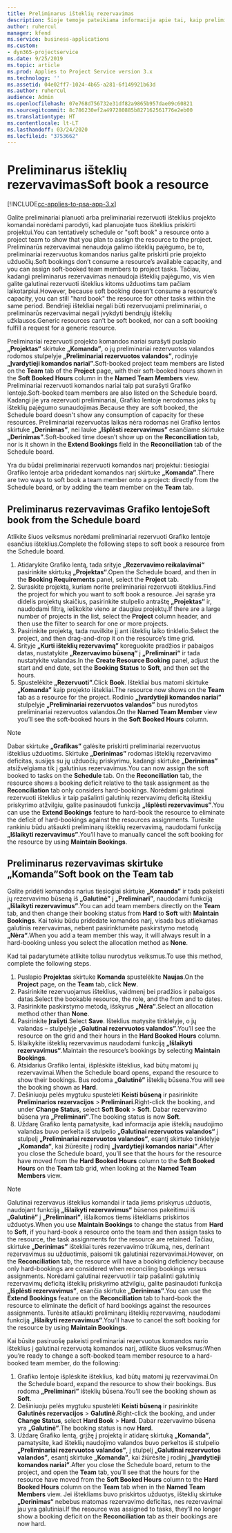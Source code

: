 ```yaml
---
title: Preliminarus išteklių rezervavimas
description: Šioje temoje pateikiama informacija apie tai, kaip preliminariai planuoti arba preliminariai rezervuoti projekto komandos narius.
author: ruhercul
manager: kfend
ms.service: business-applications
ms.custom:
- dyn365-projectservice
ms.date: 9/25/2019
ms.topic: article
ms.prod: Applies to Project Service version 3.x
ms.technology: ''
ms.assetid: 04e02ff7-1024-4b65-a281-6f149921b63d
ms.author: ruhercul
audience: Admin
ms.openlocfilehash: 07e768d756732e31df82a9865b957dae09c60821
ms.sourcegitcommit: 8c786230ef2a497280885b827162561776e2eb00
ms.translationtype: HT
ms.contentlocale: lt-LT
ms.lasthandoff: 03/24/2020
ms.locfileid: "3753662"
---
```

# <a name="soft-book-a-resource"></a><span data-ttu-id="b76b1-103">Preliminarus išteklių rezervavimas</span><span class="sxs-lookup"><span data-stu-id="b76b1-103">Soft book a resource</span></span>

[!INCLUDE[cc-applies-to-psa-app-3.x](../includes/cc-applies-to-psa-app-3x.md)]

<span data-ttu-id="b76b1-104">Galite preliminariai planuoti arba preliminariai rezervuoti išteklius projekto komandai norėdami parodyti, kad planuojate tuos išteklius priskirti projektui.</span><span class="sxs-lookup"><span data-stu-id="b76b1-104">You can tentatively schedule or "soft book" a resource onto a project team to show that you plan to assign the resource to the project.</span></span> <span data-ttu-id="b76b1-105">Preliminarūs rezervavimai nenaudoja galimo išteklių pajėgumo, be to, preliminariai rezervuotus komandos narius galite priskirti prie projekto užduočių.</span><span class="sxs-lookup"><span data-stu-id="b76b1-105">Soft bookings don’t consume a resource’s available capacity, and you can assign soft-booked team members to project tasks.</span></span> <span data-ttu-id="b76b1-106">Tačiau, kadangi preliminarus rezervavimas nenaudoja išteklių pajėgumo, vis vien galite galutinai rezervuoti išteklius kitoms užduotims tam pačiam laikotarpiui.</span><span class="sxs-lookup"><span data-stu-id="b76b1-106">However, because soft booking doesn’t consume a resource’s capacity, you can still "hard book" the resource for other tasks within the same period.</span></span> <span data-ttu-id="b76b1-107">Bendrieji ištekliai negali būti rezervuojami preliminariai, o preliminarūs rezervavimai negali įvykdyti bendrųjų išteklių užklausos.</span><span class="sxs-lookup"><span data-stu-id="b76b1-107">Generic resources can’t be soft booked, nor can a soft booking fulfill a request for a generic resource.</span></span>

<span data-ttu-id="b76b1-108">Preliminariai rezervuoti projekto komandos nariai surašyti puslapio **„Projektas“** skirtuke **„Komanda”**, o jų preliminariai rezervuotos valandos rodomos stulpelyje **„Preliminariai rezervuotos valandos”**, rodinyje **„Įvardytieji komandos nariai”**.</span><span class="sxs-lookup"><span data-stu-id="b76b1-108">Soft-booked project team members are listed on the **Team** tab of the **Project** page, with their soft-booked hours shown in the **Soft Booked Hours** column in the **Named Team Members** view.</span></span> <span data-ttu-id="b76b1-109">Preliminariai rezervuoti komandos nariai taip pat surašyti Grafiko lentoje.</span><span class="sxs-lookup"><span data-stu-id="b76b1-109">Soft-booked team members are also listed on the Schedule board.</span></span> <span data-ttu-id="b76b1-110">Kadangi jie yra rezervuoti preliminariai, Grafiko lentoje nerodomas joks tų išteklių pajėgumo sunaudojimas.</span><span class="sxs-lookup"><span data-stu-id="b76b1-110">Because they are soft booked, the Schedule board doesn't show any consumption of capacity for these resources.</span></span> <span data-ttu-id="b76b1-111">Preliminariai rezervuotas laikas nėra rodomas nei Grafiko lentos skirtuke **„Derinimas”**, nei lauke **„Išplėsti rezervavimus”** esančiame skirtuke **„Derinimas”**.</span><span class="sxs-lookup"><span data-stu-id="b76b1-111">Soft-booked time doesn’t show up on the **Reconciliation** tab, nor is it shown in the **Extend Bookings** field in the **Reconciliation** tab of the Schedule board.</span></span> 

<span data-ttu-id="b76b1-112">Yra du būdai preliminariai rezervuoti komandos narį projektui: tiesiogiai Grafiko lentoje arba pridedant komandos narį skirtuke **„Komanda”**.</span><span class="sxs-lookup"><span data-stu-id="b76b1-112">There are two ways to soft book a team member onto a project: directly from the Schedule board, or by adding the team member on the **Team** tab.</span></span> 

## <a name="soft-book-from-the-schedule-board"></a><span data-ttu-id="b76b1-113">Preliminarus rezervavimas Grafiko lentoje</span><span class="sxs-lookup"><span data-stu-id="b76b1-113">Soft book from the Schedule board</span></span>
<span data-ttu-id="b76b1-114">Atlikite šiuos veiksmus norėdami preliminariai rezervuoti Grafiko lentoje esančius išteklius.</span><span class="sxs-lookup"><span data-stu-id="b76b1-114">Complete the following steps to soft book a resource from the Schedule board.</span></span> 

1. <span data-ttu-id="b76b1-115">Atidarykite Grafiko lentą, tada srityje **„Rezervavimo reikalavimai“** pasirinkite skirtuką **„Projektas“**.</span><span class="sxs-lookup"><span data-stu-id="b76b1-115">Open the Schedule board, and then in the **Booking Requirements** panel, select the **Project** tab.</span></span>
2. <span data-ttu-id="b76b1-116">Suraskite projektą, kuriam norite preliminariai rezervuoti išteklius.</span><span class="sxs-lookup"><span data-stu-id="b76b1-116">Find the project for which you want to soft book a resource.</span></span> <span data-ttu-id="b76b1-117">Jei sąraše yra didelis projektų skaičius, pasirinkite stulpelio antraštę **„Projektas“** ir, naudodami filtrą, ieškokite vieno ar daugiau projektų.</span><span class="sxs-lookup"><span data-stu-id="b76b1-117">If there are a large number of projects in the list, select the **Project** column header, and then use the filter to search for one or more projects.</span></span>
3. <span data-ttu-id="b76b1-118">Pasirinkite projektą, tada nuvilkite jį ant išteklių laiko tinklelio.</span><span class="sxs-lookup"><span data-stu-id="b76b1-118">Select the project, and then drag-and-drop it on the resource’s time grid.</span></span>
5. <span data-ttu-id="b76b1-119">Srityje **„Kurti išteklių rezervavimą”** koreguokite pradžios ir pabaigos datas, nustatykite **„Rezervavimo būseną“** į **„Preliminari“** ir tada nustatykite valandas.</span><span class="sxs-lookup"><span data-stu-id="b76b1-119">In the **Create Resource Booking** panel, adjust the start and end date, set the **Booking Status** to **Soft**, and then set the hours.</span></span> 
6. <span data-ttu-id="b76b1-120">Spustelėkite **„Rezervuoti”**.</span><span class="sxs-lookup"><span data-stu-id="b76b1-120">Click **Book**.</span></span> <span data-ttu-id="b76b1-121">Ištekliai bus matomi skirtuke **„Komanda”** kaip projekto ištekliai.</span><span class="sxs-lookup"><span data-stu-id="b76b1-121">The resource now shows on the **Team** tab as a resource for the project.</span></span> <span data-ttu-id="b76b1-122">Rodinio **„Įvardytieji komandos nariai”** stulpelyje **„Preliminariai rezervuotos valandos”** bus nurodytos preliminariai rezervuotos valandos.</span><span class="sxs-lookup"><span data-stu-id="b76b1-122">On the **Named Team Member** view you’ll see the soft-booked hours in the **Soft Booked Hours** column.</span></span>

> [!NOTE]
> <span data-ttu-id="b76b1-123">Dabar skirtuke **„Grafikas”** galėsite priskirti preliminariai rezervuotus išteklius užduotims. Skirtuke **„Derinimas”** rodomas išteklių rezervavimo deficitas, susijęs su jų užduočių priskyrimu, kadangi skirtuke **„Derinimas”** atsižvelgiama tik į galutinius rezervavimus.</span><span class="sxs-lookup"><span data-stu-id="b76b1-123">You can now assign the soft booked to tasks on the **Schedule** tab. On the **Reconciliation** tab, the resource shows a booking deficit relative to the task assignment as the **Reconciliation** tab only considers hard-bookings.</span></span> <span data-ttu-id="b76b1-124">Norėdami galutinai rezervuoti išteklius ir taip pašalinti galutinių rezervavimų deficitą išteklių priskyrimo atžvilgiu, galite pasinaudoti funkcija **„Išplėsti rezervavimus”**.</span><span class="sxs-lookup"><span data-stu-id="b76b1-124">You can use the **Extend Bookings** feature to hard-book the resource to eliminate the deficit of hard-bookings against the resources assignments.</span></span> <span data-ttu-id="b76b1-125">Turėsite rankiniu būdu atšaukti preliminarų išteklių rezervavimą, naudodami funkciją **„Išlaikyti rezervavimus”**.</span><span class="sxs-lookup"><span data-stu-id="b76b1-125">You’ll have to manually cancel the soft booking for the resource by using **Maintain Bookings**.</span></span>

## <a name="soft-book-on-the-team-tab"></a><span data-ttu-id="b76b1-126">Preliminarus rezervavimas skirtuke „Komanda”</span><span class="sxs-lookup"><span data-stu-id="b76b1-126">Soft book on the Team tab</span></span>

<span data-ttu-id="b76b1-127">Galite pridėti komandos narius tiesiogiai skirtuke **„Komanda”** ir tada pakeisti jų rezervavimo būseną iš **„Galutinė”** į **„Preliminari”**, naudodami funkciją **„Išlaikyti rezervavimus”**.</span><span class="sxs-lookup"><span data-stu-id="b76b1-127">You can add team members directly on the **Team** tab, and then change their booking status from **Hard** to **Soft** with **Maintain Bookings**.</span></span> <span data-ttu-id="b76b1-128">Kai tokiu būdu pridedate komandos narį, visada bus atliekamas galutinis rezervavimas, nebent pasirinktumėte paskirstymo metodą **„Nėra“**.</span><span class="sxs-lookup"><span data-stu-id="b76b1-128">When you add a team member this way, it will always result in a hard-booking unless you select the allocation method as **None**.</span></span>

<span data-ttu-id="b76b1-129">Kad tai padarytumėte atlikite toliau nurodytus veiksmus.</span><span class="sxs-lookup"><span data-stu-id="b76b1-129">To use this method, complete the following steps.</span></span>

1. <span data-ttu-id="b76b1-130">Puslapio **Projektas** skirtuke **Komanda** spustelėkite **Naujas**.</span><span class="sxs-lookup"><span data-stu-id="b76b1-130">On the **Project** page, on the **Team** tab, click **New**.</span></span>
2. <span data-ttu-id="b76b1-131">Pasirinkite rezervuojamus išteklius, vaidmenį bei pradžios ir pabaigos datas.</span><span class="sxs-lookup"><span data-stu-id="b76b1-131">Select the bookable resource, the role, and the from and to dates.</span></span>
3. <span data-ttu-id="b76b1-132">Pasirinkite paskirstymo metodą, išskyrus **„Nėra”**.</span><span class="sxs-lookup"><span data-stu-id="b76b1-132">Select an allocation method other than **None**.</span></span>
4. <span data-ttu-id="b76b1-133">Pasirinkite **Įrašyti**.</span><span class="sxs-lookup"><span data-stu-id="b76b1-133">Select **Save**.</span></span> <span data-ttu-id="b76b1-134">Išteklius matysite tinklelyje, o jų valandas – stulpelyje **„Galutinai rezervuotos valandos”**.</span><span class="sxs-lookup"><span data-stu-id="b76b1-134">You’ll see the resource on the grid and their hours in the **Hard Booked Hours** column.</span></span>
5. <span data-ttu-id="b76b1-135">Išlaikykite išteklių rezervavimus naudodami funkciją **„Išlaikyti rezervavimus“**.</span><span class="sxs-lookup"><span data-stu-id="b76b1-135">Maintain the resource’s bookings by selecting **Maintain Bookings**.</span></span>
6. <span data-ttu-id="b76b1-136">Atsidarius Grafiko lentai, išplėskite išteklius, kad būtų matomi jų rezervavimai.</span><span class="sxs-lookup"><span data-stu-id="b76b1-136">When the Schedule board opens, expand the resource to show their bookings.</span></span> <span data-ttu-id="b76b1-137">Bus rodoma **„Galutinė”** išteklių būsena.</span><span class="sxs-lookup"><span data-stu-id="b76b1-137">You will see the booking shown as **Hard**.</span></span>
7. <span data-ttu-id="b76b1-138">Dešiniuoju pelės mygtuku spustelėti **Keisti būseną** ir pasirinkite **Preliminarios rezervacijos** \> **Preliminari**.</span><span class="sxs-lookup"><span data-stu-id="b76b1-138">Right-click the booking, and under **Change Status**, select **Soft Book** \> **Soft**.</span></span> <span data-ttu-id="b76b1-139">Dabar rezervavimo būsena yra **„Preliminari”**.</span><span class="sxs-lookup"><span data-stu-id="b76b1-139">The booking status is now **Soft**.</span></span>
8. <span data-ttu-id="b76b1-140">Uždarę Grafiko lentą pamatysite, kad informacija apie išteklių naudojimo valandas buvo perkelta iš stulpelio **„Galutinai rezervuotos valandos“** į stulpelį **„Preliminariai rezervuotos valandos“**, esantį skirtuko tinklelyje **„Komanda“**, kai žiūrėsite į rodinį **„Įvardytieji komandos nariai”**.</span><span class="sxs-lookup"><span data-stu-id="b76b1-140">After you close the Schedule board, you’ll see that the hours for the resource have moved from the **Hard Booked Hours** column to the **Soft Booked Hours** on the **Team** tab grid, when looking at the **Named Team Members** view.</span></span>

> [!NOTE]
> <span data-ttu-id="b76b1-141">Galutinai rezervavus išteklius komandai ir tada jiems priskyrus užduotis, naudojant funkciją **„Išlaikyti rezervavimus“** būsenos pakeitimui iš **„Galutinė”** į **„Preliminari”**, išlaikomos tiems ištekliams priskirtos užduotys.</span><span class="sxs-lookup"><span data-stu-id="b76b1-141">When you use **Maintain Bookings** to change the status from **Hard** to **Soft**, if you hard-book a resource onto the team and then assign tasks to the resource, the task assignments for the resource are retained.</span></span> <span data-ttu-id="b76b1-142">Tačiau, skirtuke **„Derinimas”** ištekliai turės rezervavimo trūkumą, nes, derinant rezervavimus su užduotimis, paisomi tik galutiniai rezervavimai.</span><span class="sxs-lookup"><span data-stu-id="b76b1-142">However, on the **Reconciliation** tab, the resource will have a booking deficiency because only hard-bookings are considered when reconciling bookings versus assignments.</span></span> <span data-ttu-id="b76b1-143">Norėdami galutinai rezervuoti ir taip pašalinti galutinių rezervavimų deficitą išteklių priskyrimo atžvilgiu, galite pasinaudoti funkcija **„Išplėsti rezervavimus”**, esančia skirtuke **„Derinimas”**.</span><span class="sxs-lookup"><span data-stu-id="b76b1-143">You can use the **Extend Bookings** feature on the **Reconciliation** tab to hard-book the resource to eliminate the deficit of hard bookings against the resources assignments.</span></span> <span data-ttu-id="b76b1-144">Turėsite atšaukti preliminarų išteklių rezervavimą, naudodami funkciją **„Išlaikyti rezervavimus”**.</span><span class="sxs-lookup"><span data-stu-id="b76b1-144">You’ll have to cancel the soft booking for the resource by using **Maintain Bookings**.</span></span>

<span data-ttu-id="b76b1-145">Kai būsite pasiruošę pakeisti preliminariai rezervuotus komandos nario išteklius į galutinai rezervuotą komandos narį, atlikite šiuos veiksmus:</span><span class="sxs-lookup"><span data-stu-id="b76b1-145">When you’re ready to change a soft-booked team member resource to a hard-booked team member, do the following:</span></span>

1. <span data-ttu-id="b76b1-146">Grafiko lentoje išplėskite išteklius, kad būtų matomi jų rezervavimai.</span><span class="sxs-lookup"><span data-stu-id="b76b1-146">On the Schedule board, expand the resource to show their bookings.</span></span> <span data-ttu-id="b76b1-147">Bus rodoma **„Preliminari”** išteklių būsena.</span><span class="sxs-lookup"><span data-stu-id="b76b1-147">You’ll see the booking shown as **Soft**.</span></span>
2. <span data-ttu-id="b76b1-148">Dešiniuoju pelės mygtuku spustelėti **Keisti būseną** ir pasirinkite **Galutinės rezervacijos** \> **Galutinė**.</span><span class="sxs-lookup"><span data-stu-id="b76b1-148">Right-click the booking, and under **Change Status**, select **Hard Book** \> **Hard**.</span></span> <span data-ttu-id="b76b1-149">Dabar rezervavimo būsena yra **„Galutinė”**.</span><span class="sxs-lookup"><span data-stu-id="b76b1-149">The booking status is now **Hard**.</span></span>
3. <span data-ttu-id="b76b1-150">Uždarę Grafiko lentą, grįžę į projektą ir atidarę skirtuką **„Komanda”**, pamatysite, kad išteklių naudojimo valandos buvo perkeltos iš stulpelio **„Preliminariai rezervuotos valandos”**, į stulpelį **„Galutinai rezervuotos valandos”**, esantį skirtuke **„Komanda”**, kai žiūrėsite į rodinį **„Įvardytieji komandos nariai”**.</span><span class="sxs-lookup"><span data-stu-id="b76b1-150">After you close the Schedule board, return to the project, and open the **Team** tab, you’ll see that the hours for the resource have moved from the **Soft Booked Hours** column to the **Hard Booked Hours** column on the **Team** tab when in the **Named Team Members** view.</span></span> <span data-ttu-id="b76b1-151">Jei ištekliams buvo priskirtos užduotys, išteklių skirtuke **„Derinimas“** nebebus matomas rezervavimo deficitas, nes rezervavimai jau yra galutiniai.</span><span class="sxs-lookup"><span data-stu-id="b76b1-151">If the resource was assigned to tasks, they’ll no longer show a booking deficit on the **Reconciliation** tab as their bookings are now hard.</span></span>

